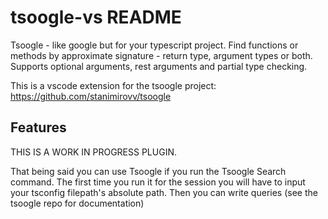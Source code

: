 # tsoogle-vs README

Tsoogle - like google but for your typescript project.
Find functions or methods by approximate signature - return type, argument types or both. Supports optional arguments, rest arguments and partial type checking.

This is a vscode extension for the tsoogle project: https://github.com/stanimirovv/tsoogle


## Features

THIS IS A WORK IN PROGRESS PLUGIN.


That being said you can use Tsoogle if you run the Tsoogle Search command.
The first time you run it for the session you will have to input your tsconfig filepath's absolute path.
Then you can write queries (see the tsoogle repo for documentation)
